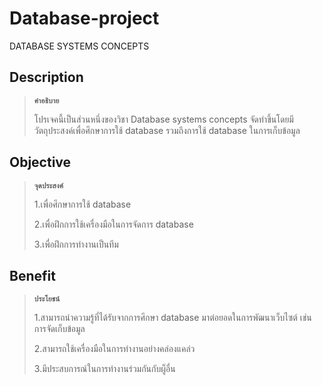 # Database-project
DATABASE SYSTEMS CONCEPTS
## Description
>**`คำอธิบาย`**
>
>โปรเจคนี้เป็นส่วนหนึ่งของวิชา Database systems concepts จัดทำขึ้นโดยมีวัตถุประสงค์เพื่อศึกษาการใช้ database รวมถึงการใช้ database ในการเก็บข้อมูล

## Objective 
>**`จุดประสงค์`**
>
>1.เพื่อศึกษาการใช้ database
>
>2.เพื่อฝึกการใช้เครื่องมือในการจัดการ database
>
>3.เพื่อฝึกการทำงานเป็นทีม

## Benefit
>**`ประโยชน์`**
>
>1.สามารถนำความรู้ที่ได้รับจากการศึกษา database มาต่อยอดในการพัฒนาเว็บไซต์ เช่น การจัดเก็บข้อมูล
>
>2.สามารถใช้เครื่องมือในการทำงานอย่างคล่องแคล่ว
>
>3.มีประสบการณ์ในการทำงานร่วมกันกับผู็อื่น
